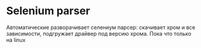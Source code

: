 # Selenium parser
Автоматические разворачивает селениум парсер: скачивает хром и все зависимости, подгружает драйвер под версию хрома. Пока что только на linux